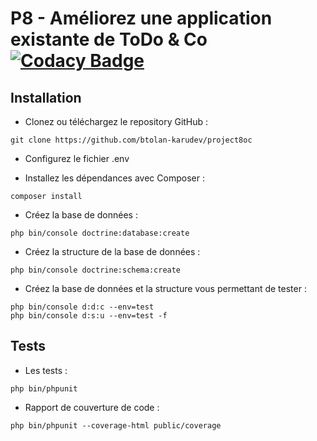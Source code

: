 # P8 - Améliorez une application existante de ToDo & Co [![Codacy Badge](https://api.codacy.com/project/badge/Grade/ac9e46df4c20413b95462c1c97d9e511)](https://app.codacy.com/gh/btolan-karudev/project8oc?utm_source=github.com&utm_medium=referral&utm_content=btolan-karudev/project8oc&utm_campaign=Badge_Grade)

## Installation

*   Clonez ou téléchargez le repository GitHub :
```system
git clone https://github.com/btolan-karudev/project8oc
```
*   Configurez le fichier .env

*   Installez les dépendances avec Composer :
```system
composer install
```

*   Créez la base de données :
```system
php bin/console doctrine:database:create
```

*   Créez la structure de la base de données :
```system
php bin/console doctrine:schema:create
```

*   Créez la base de données et la structure vous permettant de tester :
```system
php bin/console d:d:c --env=test
php bin/console d:s:u --env=test -f
```

## Tests

*   Les tests :
```system
php bin/phpunit
```

*   Rapport de couverture de code :
```system
php bin/phpunit --coverage-html public/coverage
```
